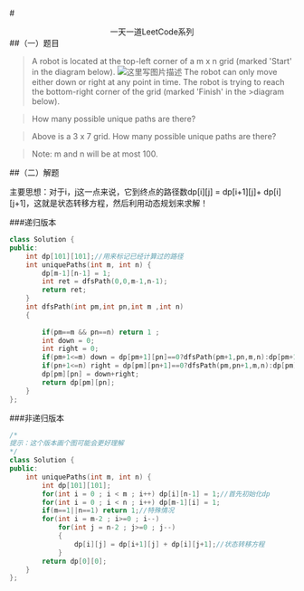 #<center>一天一道LeetCode系列</center>
##（一）题目
>A robot is located at the top-left corner of a m x n grid (marked 'Start' in the diagram below).
![这里写图片描述](http://leetcode.com/wp-content/uploads/2014/12/robot_maze.png)
>The robot can only move either down or right at any point in time. The robot is trying to reach the bottom-right corner of the grid (marked 'Finish' in the >diagram below).

>How many possible unique paths are there?



>Above is a 3 x 7 grid. How many possible unique paths are there?

>Note: m and n will be at most 100.

##（二）解题

主要思想：对于i，j这一点来说，它到终点的路径数dp[i][j] = dp[i+1][j]+ dp[i][j+1]，这就是状态转移方程，然后利用动态规划来求解！

###递归版本


```cpp
class Solution {
public:
    int dp[101][101];//用来标记已经计算过的路径
    int uniquePaths(int m, int n) {
        dp[m-1][n-1] = 1;
        int ret = dfsPath(0,0,m-1,n-1);
        return ret;
    }
    int dfsPath(int pm,int pn,int m ,int n)
    {
        
        if(pm==m && pn==n) return 1 ;
        int down = 0;
        int right = 0;
        if(pm+1<=m) down = dp[pm+1][pn]==0?dfsPath(pm+1,pn,m,n):dp[pm+1][pn];//往下走的那一格到终点的路径数
        if(pn+1<=n) right = dp[pm][pn+1]==0?dfsPath(pm,pn+1,m,n):dp[pm][pn+1];//往右走的那一格到终点的路径数
        dp[pm][pn] = down+right;
        return dp[pm][pn];
    }
};
```
###非递归版本
```cpp
/*
提示：这个版本画个图可能会更好理解
*/
class Solution {
public:
    int uniquePaths(int m, int n) {
        int dp[101][101];
        for(int i = 0 ; i < m ; i++) dp[i][n-1] = 1;//首先初始化dp
        for(int i = 0 ; i < n ; i++) dp[m-1][i] = 1;
        if(m==1||n==1) return 1;//特殊情况
        for(int i = m-2 ; i>=0 ; i--)
            for(int j = n-2 ; j>=0 ; j--)
            {
                dp[i][j] = dp[i+1][j] + dp[i][j+1];//状态转移方程
            }
        return dp[0][0];
    }
};
```